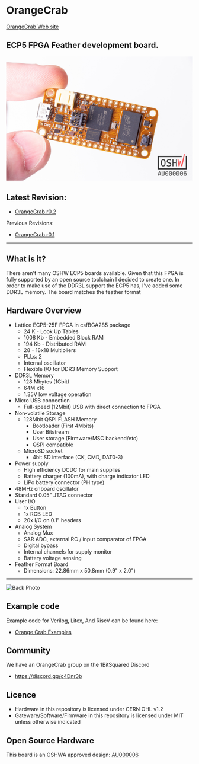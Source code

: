 # OrangeCrab
[OrangeCrab Web site](https://orangecrab-fpga.github.io/orangecrab-hardware/)

## ECP5 FPGA Feather development board.
![Front Photo](documentation/hugo-files/static/r0.2/orangeCrab-12.jpg "Front Photo")

## Latest Revision: 
* [OrangeCrab r0.2](hardware/orangecrab_r0.2/)

Previous Revisions:
* [OrangeCrab r0.1](hardware/orangecrab_r0.1/)

---

## What is it?
There aren't many OSHW ECP5 boards available. Given that this FPGA is fully supported by an open source toolchain I decided to create one. In order to make use of the DDR3L support the ECP5 has, I've added some DDR3L memory. The board matches the feather format

## Hardware Overview
* Lattice ECP5-25F FPGA in csfBGA285 package
    * 24 K - Look Up Tables
    * 1008 Kb - Embedded Block RAM
    * 194 Kb - Distributed RAM
    * 28 - 18x18 Multipliers
    * PLLs: 2
    * Internal oscillator
    * Flexible I/O for DDR3 Memory Support
* DDR3L Memory
    * 128 Mbytes (1Gbit)
    * 64M x16
    * 1.35V low voltage operation
* Micro USB connection
    * Full-speed (12Mbit) USB with direct connection to FPGA
* Non-volatile Storage
    * 128Mbit QSPI FLASH Memory 
        * Bootloader (First 4Mbits)
        * User Bitstream
        * User storage (Firmware/MSC backend/etc)
        * QSPI compatible
    * MicroSD socket
        * 4bit SD interface (CK, CMD, DAT0-3)
* Power supply
    * High efficiency DCDC for main supplies
    * Battery charger (100mA), with charge indicator LED
    * LiPo battery connector (PH type)
* 48MHz onboard oscillator
* Standard 0.05" JTAG connector
* User I/O
    * 1x Button 
    * 1x RGB LED
    * 20x I/O on 0.1" headers
* Analog System
    * Analog Mux
    * SAR ADC, external RC / input comparator of FPGA
    * Digital bypass
    * Internal channels for supply monitor
    * Battery voltage sensing
* Feather Format Board
    * Dimensions: 22.86mm x 50.8mm (0.9" x 2.0")

---

![Back Photo](documentation/hugo-files/static/r0.2/orangeCrab-4.jpg "Back Photo")

## Example code
Example code for Verilog, Litex, And RiscV can be found here:

* [Orange Crab Examples](https://github.com/orangecrab-fpga/orangecrab-examples)

## Community

We have an OrangeCrab group on the 1BitSquared Discord 

 * https://discord.gg/c4Dnr3b

## Licence

 * Hardware in this repository is licensed under CERN OHL v1.2
 * Gateware/Software/Firmware in this repository is licensed under MIT unless otherwise indicated

 ## Open Source Hardware
This board is an OSHWA approved design: [AU000006](https://certification.oshwa.org/au000006.html)